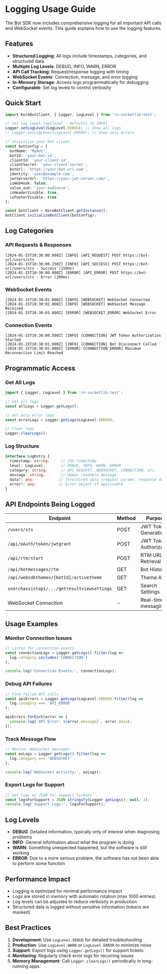 # Logging Usage Guide

The Bot SDK now includes comprehensive logging for all important API calls and WebSocket events. This guide explains how to use the logging features.

## Features

- **Structured Logging**: All logs include timestamps, categories, and structured data
- **Multiple Log Levels**: DEBUG, INFO, WARN, ERROR
- **API Call Tracking**: Request/response logging with timing
- **WebSocket Events**: Connection, message, and error logging
- **In-Memory Storage**: Access logs programmatically for debugging
- **Configurable**: Set log levels to control verbosity

## Quick Start

```typescript
import KoreBotClient, { Logger, LogLevel } from 'rn-socketlib-test';

// Set log level (optional - defaults to INFO)
Logger.setLogLevel(LogLevel.DEBUG); // Show all logs
// Logger.setLogLevel(LogLevel.ERROR); // Show only errors

// Initialize your bot client
const botConfig = {
  botName: 'MyBot',
  botId: 'your-bot-id',
  clientId: 'your-client-id',
  clientSecret: 'your-client-secret',
  botUrl: 'https://your-bot-url.com',
  identity: 'user@example.com',
  jwtServerUrl: 'https://your-jwt-server.com/',
  isWebHook: false,
  value_aud: 'your-audience',
  isHeaderVisible: true,
  isFooterVisible: true
};

const botClient = KoreBotClient.getInstance();
botClient.initializeBotClient(botConfig);
```

## Log Categories

### API Requests & Responses
```
[2024-01-15T10:30:00.000Z] [INFO] [API_REQUEST] POST https://bot-url/users/sts
[2024-01-15T10:30:00.150Z] [INFO] [API_SUCCESS] POST https://bot-url/users/sts - Success (150ms)
[2024-01-15T10:30:00.000Z] [ERROR] [API_ERROR] POST https://bot-url/users/sts - Error (200ms)
```

### WebSocket Events
```
[2024-01-15T10:30:01.000Z] [INFO] [WEBSOCKET] WebSocket Connected
[2024-01-15T10:30:02.000Z] [INFO] [WEBSOCKET] WebSocket Message Received
[2024-01-15T10:30:03.000Z] [ERROR] [WEBSOCKET_ERROR] WebSocket Error
```

### Connection Events
```
[2024-01-15T10:30:00.500Z] [INFO] [CONNECTION] JWT Token Authorization Started
[2024-01-15T10:30:01.000Z] [INFO] [CONNECTION] Bot Disconnect Called
[2024-01-15T10:30:02.000Z] [ERROR] [CONNECTION_ERROR] Maximum Reconnection Limit Reached
```

## Programmatic Access

### Get All Logs
```typescript
import { Logger, LogLevel } from 'rn-socketlib-test';

// Get all logs
const allLogs = Logger.getLogs();

// Get only error logs
const errorLogs = Logger.getLogs(LogLevel.ERROR);

// Clear logs
Logger.clearLogs();
```

### Log Structure
```typescript
interface LogEntry {
  timestamp: string;     // ISO timestamp
  level: LogLevel;       // DEBUG, INFO, WARN, ERROR
  category: string;      // API_REQUEST, WEBSOCKET, CONNECTION, etc.
  message: string;       // Human readable message
  data?: any;           // Structured data (request params, response data, etc.)
  error?: any;          // Error object if applicable
}
```

## API Endpoints Being Logged

| Endpoint | Method | Purpose |
|----------|--------|---------|
| `/users/sts` | POST | JWT Token Generation |
| `/api/oAuth/token/jwtgrant` | POST | JWT Token Authorization |
| `/api/rtm/start` | POST | RTM URL Retrieval |
| `/api/botmessages/rtm` | GET | Bot History |
| `/api/websdkthemes/{botId}/activetheme` | GET | Theme API |
| `searchassistapi/.../getresultviewsettings` | GET | Search Settings |
| WebSocket Connection | - | Real-time messaging |

## Usage Examples

### Monitor Connection Issues
```typescript
// Listen for connection events
const connectionLogs = Logger.getLogs().filter(log => 
  log.category.includes('CONNECTION')
);

console.log('Connection Events:', connectionLogs);
```

### Debug API Failures
```typescript
// Find failed API calls
const apiErrors = Logger.getLogs(LogLevel.ERROR).filter(log => 
  log.category === 'API_ERROR'
);

apiErrors.forEach(error => {
  console.log(`API Error: ${error.message}`, error.data);
});
```

### Track Message Flow
```typescript
// Monitor WebSocket messages
const wsLogs = Logger.getLogs().filter(log => 
  log.category === 'WEBSOCKET'
);

console.log('WebSocket Activity:', wsLogs);
```

### Export Logs for Support
```typescript
// Get logs as JSON for support tickets
const logsForSupport = JSON.stringify(Logger.getLogs(), null, 2);
console.log('Support Logs:', logsForSupport);
```

## Log Levels

- **DEBUG**: Detailed information, typically only of interest when diagnosing problems
- **INFO**: General information about what the program is doing
- **WARN**: Something unexpected happened, but the software is still working
- **ERROR**: Due to a more serious problem, the software has not been able to perform some function

## Performance Impact

- Logging is optimized for minimal performance impact
- Logs are stored in memory with automatic rotation (max 1000 entries)
- Log levels can be adjusted to reduce verbosity in production
- Structured data is logged without sensitive information (tokens are masked)

## Best Practices

1. **Development**: Use `LogLevel.DEBUG` for detailed troubleshooting
2. **Production**: Use `LogLevel.WARN` or `LogLevel.ERROR` to minimize noise
3. **Support**: Export logs using `Logger.getLogs()` for support tickets
4. **Monitoring**: Regularly check error logs for recurring issues
5. **Memory Management**: Call `Logger.clearLogs()` periodically in long-running apps 